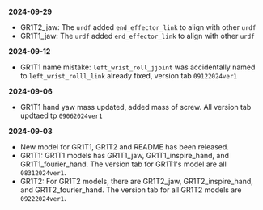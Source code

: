 **2024-09-29**
- GR1T2_jaw: The `urdf` added `end_effector_link` to align with other `urdf`
- GR1T1_jaw: The `urdf` added `end_effector_link` to align with other `urdf`

**2024-09-12**
- GR1T1 name mistake: `left_wrist_roll_jjoint` was accidentally named to `left_wrist_rolll_link` already fixed, version tab `09122024ver1`

**2024-09-06**
- GR1T1 hand yaw mass updated, added mass of screw. All version tab updtaed tp `09062024ver1`

**2024-09-03**
- New model for GR1T1, GR1T2 and README has been released. 
- GR1T1: GR1T1 models has GR1T1_jaw, GR1T1_inspire_hand, and GR1T1_fourier_hand. The version tab for GR1T1's model are all `08312024ver1`. 
- GR1T2: For GR1T2 models, there are GR1T2_jaw, GR1T2_inspire_hand, and GR1T2_fourier_hand. The version tab for all GR1T2 models are `09222024ver1`.